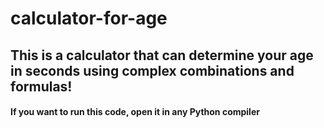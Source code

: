 # calculator-for-age
## This is a calculator that can determine your age in seconds using complex combinations and formulas!
#### If you want to run this code, open it in any Python compiler
